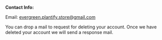 **Contact Info:**

Email: [evergreen.plantify.store@gmail.com](mailto:evergreen.plantify.store@gmail.com)

You can drop a mail to request for deleting your account.
Once we have deleted your account we will send a response mail.
